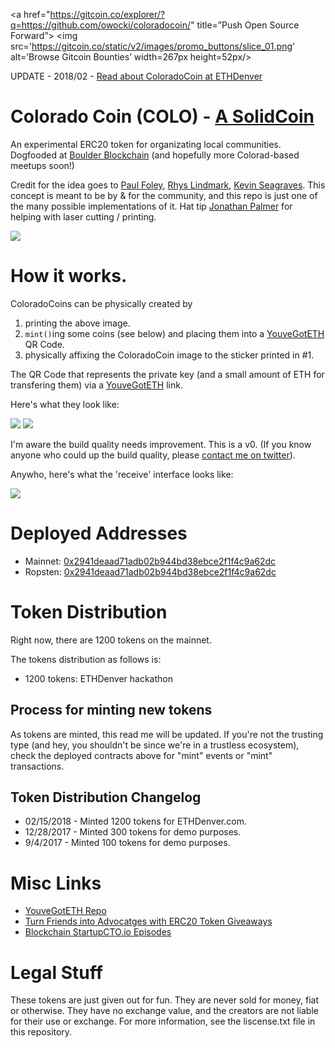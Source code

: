 <a href="https://gitcoin.co/explorer/?q=https://github.com/owocki/coloradocoin/" title=”Push Open Source Forward”>
    <img src='https://gitcoin.co/static/v2/images/promo_buttons/slice_01.png' alt=’Browse Gitcoin Bounties’ width=267px height=52px/>
</a>

UPDATE - 2018/02 - [Read about ColoradoCoin at ETHDenver](https://medium.com/gitcoin/colorado-coin-2fd9a52a88b6)

# Colorado Coin (COLO) - [A SolidCoin](http://solidcoin.co/)

An experimental ERC20 token for organizating local communities.  Dogfooded at [Boulder Blockchain](https://www.meetup.com/Boulder-Blockchain/) (and hopefully more Colorad-based meetups soon!)

Credit for the idea goes to [Paul Foley](http://paulnicholasfoley.com/), [Rhys Lindmark](https://twitter.com/RhysLindmark), [Kevin Seagraves](https://www.linkedin.com/in/kevinseagraves).  This concept is meant to be by & for the community, and this repo is just one of the many possible implementations of it.   Hat tip [Jonathan Palmer](https://twitter.com/redzebra) for helping with laser cutting / printing.

<img src='img/coin.png'>

# How it works.

ColoradoCoins can be physically created by 

1. printing the above image.
2. `mint()`ing some coins (see below) and placing them into a [YouveGotETH](https://youvegoteth.github.io) QR Code.
3. physically affixing the ColoradoCoin image to the sticker printed in #1.

The QR Code that represents the private key (and a small amount of ETH for transfering them) via a [YouveGotETH](https://youvegoteth.github.io) link.

Here's what they look like:

<img src='img/coloradocoin_build2.gif'/>
<img src='https://user-images.githubusercontent.com/513929/32136966-d2ec7722-bbd4-11e7-9d3b-028e589157d2.jpg'>

I'm aware the build quality needs improvement.  This is a v0.  (If you know anyone who could up the build quality, please [contact me on twitter](http://twitter.com/owocki)).

Anywho, here's what the 'receive' interface looks like:

<img src='img/receive.gif'/>


# Deployed Addresses

* Mainnet: [0x2941deaad71adb02b944bd38ebce2f1f4c9a62dc](https://etherscan.io/address/0x2941deaad71adb02b944bd38ebce2f1f4c9a62dc)
* Ropsten: [0x2941deaad71adb02b944bd38ebce2f1f4c9a62dc](https://ropsten.etherscan.io/address/0x2941deaad71adb02b944bd38ebce2f1f4c9a62dc)

# Token Distribution

Right now, there are 1200 tokens on the mainnet.  

The tokens distribution as follows is:

* 1200 tokens: ETHDenver hackathon

## Process for minting new tokens

As tokens are minted, this read me will be updated.  If you're not the trusting type (and hey, you shouldn't be since we're in a trustless ecosystem), check the deployed contracts above for "mint" events or "mint" transactions.


## Token Distribution Changelog

* 02/15/2018 - Minted 1200 tokens for ETHDenver.com.
* 12/28/2017 - Minted 300 tokens for demo purposes.
* 9/4/2017 - Minted 100 tokens for demo purposes.


# Misc Links

* [YouveGotETH Repo](https://github.com/youvegoteth/youvegoteth.github.io/)
* [Turn Friends into Advocatges with ERC20 Token Giveaways](https://owocki.com/turns-friends-token-advocates-w-erc20-giveaways/)
* [Blockchain StartupCTO.io Episodes](https://owocki.com/blockchain-startupcto-io-podcast-episodes/)

# Legal Stuff

These tokens are just given out for fun.  They are never sold for money, fiat or otherwise.  They have no exchange value, and the creators are not liable for their use or exchange.  For more information, see the liscense.txt file in this repository.



<!-- Google Analytics -->
<img src='https://ga-beacon.appspot.com/UA-1014419-15/owocki/coloradocoin' style='width:1px; height:1px;' >

